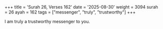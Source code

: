 +++
title = 'Surah 26, Verses 162'
date = '2025-08-30'
weight = 3094
surah = 26
ayah = 162
tags = ["messenger", "truly", "trustworthy"]
+++

I am truly a trustworthy messenger to you.